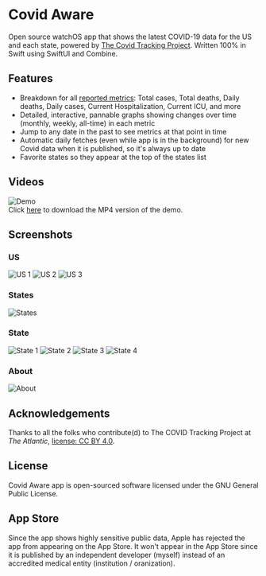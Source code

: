 # Covid Aware
Open source watchOS app that shows the latest COVID-19 data for the US and each state, powered by [The Covid Tracking Project](https://covidtracking.com/data). Written 100% in Swift using SwiftUI and Combine.

## Features
- Breakdown for all [reported metrics](https://covidtracking.com/about-data/data-definitions): Total cases, Total deaths, Daily deaths, Daily cases, Current Hospitalization, Current ICU, and more 
- Detailed, interactive, pannable graphs showing changes over time (monthly, weekly, all-time) in each metric
- Jump to any date in the past to see metrics at that point in time
- Automatic daily fetches (even while app is in the background) for new Covid data when it is published, so it's always up to date
- Favorite states so they appear at the top of the states list

## Videos
![Demo](/Assets/Demo.gif "Demo") <br/>
Click [here](/Assets/Demo.mp4?raw=true) to download the MP4 version of the demo.

## Screenshots
### US
![US 1](/Assets/US_1.png?raw=true "US 1")
![US 2](/Assets/US_2.png?raw=true "US 2")
![US 3](/Assets/US_3.png?raw=true "US 3")

### States
![States](/Assets/States.png?raw=true "States")

### State
![State 1](/Assets/State_1.png?raw=true "State 1")
![State 2](/Assets/State_2.png?raw=true "State 2")
![State 3](/Assets/State_3.png?raw=true "State 3")
![State 4](/Assets/State_4.png?raw=true "State 4")

### About
![About](/Assets/About.png?raw=true "About")


## Acknowledgements
Thanks to all the folks who contribute(d) to The COVID Tracking Project at <i>The Atlantic</i>, [license: CC BY 4.0](https://covidtracking.com/about-data/license).

## License
Covid Aware app is open-sourced software licensed under the GNU General Public License.

## App Store
Since the app shows highly sensitive public data, Apple has rejected the app from appearing on the App Store. It won't appear in the App Store since it is published by an independent developer (myself) instead of an accredited medical entity (institution / oranization).

